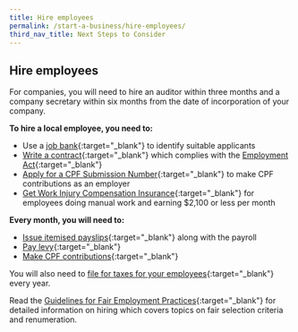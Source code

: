 ```yaml
---
title: Hire employees
permalink: /start-a-business/hire-employees/
third_nav_title: Next Steps to Consider
---
```


## Hire employees

For companies, you will need to hire an auditor within three months and a company secretary within six months from the date of incorporation of your company. 

**To hire a local employee, you need to:**

- Use a [job bank](https://employer.mycareersfuture.sg/){:target="_blank"} to identify suitable applicants 
- [Write a contract](https://www.mom.gov.sg/employment-practices/contract-of-service#key-employment-terms){:target="_blank"} which complies with the [Employment Act](https://www.mom.gov.sg/employment-practices/employment-act){:target="_blank"}
- [Apply for a CPF Submission Number](https://www.cpf.gov.sg/Employers/EmployerGuides/employer-guides/setting-up-a-company/registering-as-an-employer-and-knowing-your-responsibilities){:target="_blank"} to make CPF contributions as an employer
- [Get Work Injury Compensation Insurance](https://www.mom.gov.sg/workplace-safety-and-health/work-injury-compensation/work-injury-compensation-insurance){:target="_blank"} for employees doing manual work and earning $2,100 or less per month

**Every month, you will need to:**

- [Issue itemised payslips](https://www.mom.gov.sg/employment-practices/salary/itemised-payslips){:target="_blank"} along with the payroll
- [Pay levy](https://www.cpf.gov.sg/Employers/EmployerGuides/employer-guides/hiring-employees/skills-development-levy-(sdl)){:target="_blank"}
- [Make CPF contributions](https://www.cpf.gov.sg/Employers/EmployerGuides/employer-guides/hiring-employees/cpf-contributions-for-your-employees){:target="_blank"}

You will also need to [file for taxes for your employees](https://www.iras.gov.sg/IRASHome/Businesses/Employers/){:target="_blank"} every year.

Read the [Guidelines for Fair Employment Practices](https://www.tal.sg/tafep/Getting-Started/Fair/Tripartite-Guidelines){:target="_blank"} for detailed information on hiring which covers topics on fair selection criteria and renumeration.